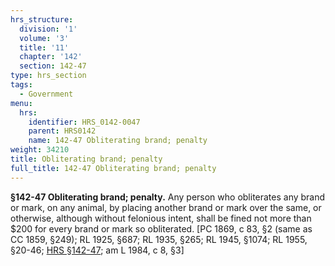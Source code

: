 ```yaml
---
hrs_structure:
  division: '1'
  volume: '3'
  title: '11'
  chapter: '142'
  section: 142-47
type: hrs_section
tags:
  - Government
menu:
  hrs:
    identifier: HRS_0142-0047
    parent: HRS0142
    name: 142-47 Obliterating brand; penalty
weight: 34210
title: Obliterating brand; penalty
full_title: 142-47 Obliterating brand; penalty
---
```

**§142-47 Obliterating brand; penalty.** Any person who obliterates any brand or mark, on any animal, by placing another brand or mark over the same, or otherwise, although without felonious intent, shall be fined not more than $200 for every brand or mark so obliterated. [PC 1869, c 83, §2 (same as CC 1859, §249); RL 1925, §687; RL 1935, §265; RL 1945, §1074; RL 1955, §20-46; [HRS §142-47](/title-11/chapter-142/section-142-47/); am L 1984, c 8, §3]
